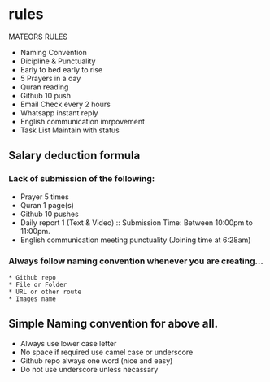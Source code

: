 # rules
MATEORS RULES

* Naming Convention
* Dicipline & Punctuality
* Early to bed early to rise
* 5 Prayers in a day
* Quran reading
* Github 10 push
* Email Check every 2 hours
* Whatsapp instant reply
* English communication imrpovement
* Task List Maintain with status

## Salary deduction formula

### Lack of submission of the following:
* Prayer 5 times
* Quran 1 page(s)
* Github 10 pushes
* Daily report 1 (Text & Video) :: Submission Time: Between 10:00pm to 11:00pm.
* English communication meeting punctuality (Joining time at 6:28am)


### Always follow naming convention whenever you are creating...

    * Github repo
    * File or Folder
    * URL or other route
    * Images name

## Simple Naming convention for above all.
   * Always use lower case letter
   * No space if required use camel case or underscore
   * Github repo always one word (nice and easy)
   * Do not use underscore unless necassary
